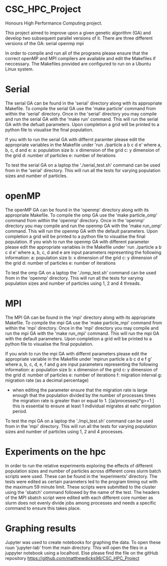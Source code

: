 # CSC_HPC_Project
Honours High Performance Computing project.

This project aimed to improve upon a given genetic algorithm (GA) and develop two subsequent parallel versions of it.
There are three different versions of the GA:
  serial
  openmp
  mpi
  
In order to compile and run all of the programs please ensure that the correct openMP and MPI compilers are available and edit the Makefiles if neccessary.
The Makefiles provided are configured to run on a Ubuntu Linux system.

# Serial
The serial GA can be found in the 'serial' directory along with its appropriate Makefile.
To compile the serial GA use the 'make particle' command from within the 'serial' directory.
Once in the 'serial' directory you may compile and run the serial GA with the 'make run' command.
This will run the serial GA with the defualt parameters.
Upon completion a grid will be printed to a python file to visualise the final population.

If you with to run the serial GA with differnt paramter please edit the appropriate variables in the Makefile under 'run ./particle a b c d e' where a, b, c, d and e:
  a: population size
  b: x dimension of the grid
  c: y dimension of the grid
  d: number of particles
  e: number of iterations

To test the serial GA on a laptop the './serial_test.sh' command can be used from in the 'serial' directory.
This will run all the tests for varying population sizes and number of particles.

# openMP
The openMP GA can be found in the 'openmp' directory along with its appropriate Makefile.
To compile the omp GA use the 'make particle_omp' command from within the 'openmp' directory.
Once in the 'openmp' directory you may compile and run the openmp GA with the 'make run_omp' command.
This will run the openmp GA with the default parameters.
Upon completion a grid will be printed to a python file to visualise the final population.
If you wish to run the openmp GA with different parameter please edit the appropriate variables in the Makefile under 'run ./particle a b c d e' where a, b, c, d and e are input parameters representing the following information:
  a: population size
  b: x dimension of the grid
  c: y dimension of the grid
  d: number of particles
  e: number of iterations
  
To test the omp GA on a laptop the './omp_test.sh' command can be used from in the 'openmp' directory.
This will run all the tests for varying population sizes and number of particles using 1, 2 and 4 threads.

# MPI
The MPI GA can be found in the 'mpi' directory along with its appropriate Makefile.
To compile the mpi GA use the 'make particle_mpi' command from within the 'mpi' directory.
Once in the 'mpi' directory you may compile and run the mpi GA with the 'make run_mpi' command.
This will run the mpi GA with the default parameters. 
Upon completion a grid will be printed to a python file to visualise the final population.

If you wish to run the mpi GA with differnt parameters please edit the appropriate variable in the Makefile under 'mpirun particle a b c d e f g' where a, b, c, d, e, f and g are input parameters representing the following information:
  a: population size
  b: x dimension of the grid
  c: y dimension of the grid
  d: number of particles
  e: number of iterations
  f: migration interval
  g: migration rate (as a decimal percentage)
  * when editing the parameter ensure that the migration rate is large enough that the population divided by the number of processes times the migration rate is greater than or equal to 1. [(a/processes)*g>=1 ] this is essential to ensure at least 1 individual migrates at eahc mirgation period.
  

To test the mpi GA on a laptop the './mpi_test.sh' command can be used from in the 'mpi' directory.
This will run all the tests for varying population sizes and number of particles using 1, 2 and 4 processes.

# Experiments on the hpc
In order to run the relative experiments exploring the effects of different population sizes and number of particles across different cores slurm batch scripts were used.
These can be found in the 'experiments' directory.
The tests were edited as certain parameters led to the program timing out with the maximum 59 minute limit.
These scripts were submitted to the cluster using the 'sbatch' command followed by the name of the test.
The headers of the MPI sbatch script were edited with each different core number as slurm does not evenly divide jobs among processes and needs a specific command to ensure this takes place.

# Graphing results
Jupyter was used to create notebooks for graphing the data.
To open these ruun 'jupyter-lab' from the main directory.
This will open the files in a juppyter notebook using a localhost.
Else please find the file on the gitHub repository https://github.com/matthewdicks98/CSC_HPC_Project



